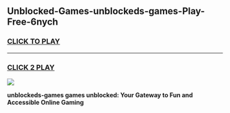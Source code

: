 
## Unblocked-Games-unblockeds-games-Play-Free-6nych
<h3>
<a href="https://premium76.site?title=unblockeds-games&ref=18A1">CLICK TO PLAY</a></h3>
<hr>

<h3>
<a href="https://premium76.site?title=unblockeds-games&ref=18A1">CLICK 2 PLAY</a>
  
</h3>

<a href="https://premium76.site?title=unblockeds-games&ref=18A1"><img src="https://clearcache.store/games.png"></a>


**unblockeds-games games unblocked: Your Gateway to Fun and Accessible Online Gaming**
